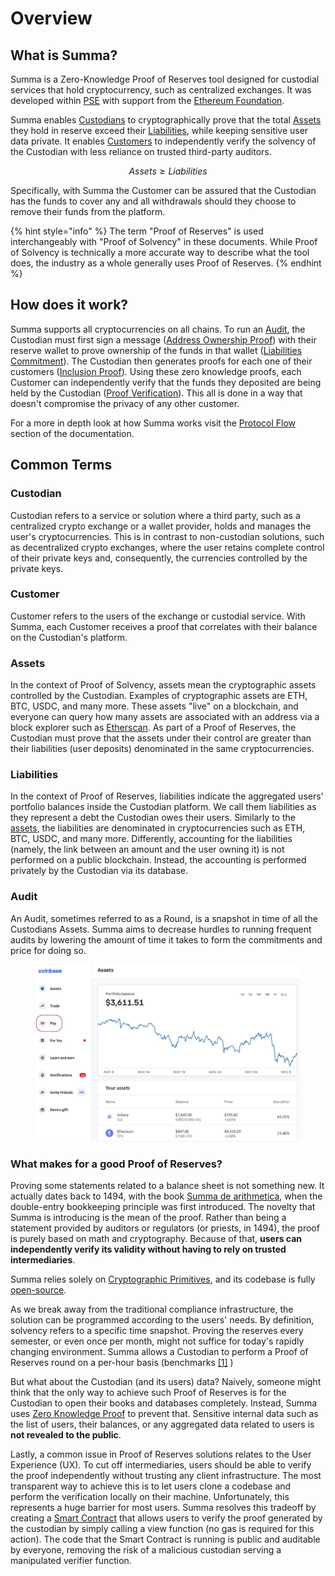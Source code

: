 # Overview

## What is Summa?

Summa is a Zero-Knowledge Proof of Reserves tool designed for custodial services that hold cryptocurrency, such as centralized exchanges. It was developed within [PSE](https://appliedzkp.org/) with support from the [Ethereum Foundation](https://ethereum.foundation/).

Summa enables [Custodians](./#custodial) to cryptographically prove that the total [Assets](./#assets) they hold in reserve exceed their [Liabilities](./#liabilities), while keeping sensitive user data private. It enables [Customers](./#customer) to independently verify the solvency of the Custodian with less reliance on trusted third-party auditors.

$$
Assets \geq Liabilities
$$

Specifically, with Summa the Customer can be assured that the Custodian has the funds to cover any and all withdrawals should they choose to remove their funds from the platform.

{% hint style="info" %}
The term "Proof of Reserves" is used interchangeably with "Proof of Solvency" in these documents. While Proof of Solvency is technically a more accurate way to describe what the tool does, the industry as a whole generally uses Proof of Reserves.&#x20;
{% endhint %}

## How does it work?

Summa supports all cryptocurrencies on all chains. To run an [Audit](./#audit), the Custodian must first sign a message ([Address Ownership Proof](introduction/protocol-flow.md#id-1.-address-ownership-proof)) with their reserve wallet to prove ownership of the funds in that wallet ([Liabilities Commitment](introduction/protocol-flow.md#id-2.-liabilities-commitment)). The Custodian then generates proofs for each one of their customers ([Inclusion Proof](introduction/protocol-flow.md#id-3.-inclusion-proof)). Using these zero knowledge proofs, each Customer can independently verify that the funds they deposited are being held by the Custodian ([Proof Verification](introduction/protocol-flow.md#id-3.-inclusion-proof)). This all is done in a way that doesn't compromise the privacy of any other customer.&#x20;

For a more in depth look at how Summa works visit the [Protocol Flow](introduction/protocol-flow.md) section of the documentation.

## Common Terms

### Custodian

Custodian refers to a service or solution where a third party, such as a centralized crypto exchange or a wallet provider, holds and manages the user's cryptocurrencies. This is in contrast to non-custodian solutions, such as decentralized crypto exchanges, where the user retains complete control of their private keys and, consequently, the currencies controlled by the private keys.

### Customer

Customer refers to the users of the exchange or custodial service. With Summa, each Customer receives a proof that correlates with their balance on the Custodian's platform.

### Assets

In the context of Proof of Solvency, assets mean the cryptographic assets controlled by the Custodian. Examples of cryptographic assets are ETH, BTC, USDC, and many more. These assets "live" on a blockchain, and everyone can query how many assets are associated with an address via a block explorer such as [Etherscan](https://etherscan.io/). As part of a Proof of Reserves, the Custodian must prove that the assets under their control are greater than their liabilities (user deposits) denominated in the same cryptocurrencies.  &#x20;

### Liabilities

In the context of Proof of Reserves, liabilities indicate the aggregated users' portfolio balances inside the Custodian platform. We call them liabilities as they represent a debt the Custodian owes their users. Similarly to the [assets](./#assets), the liabilities are denominated in cryptocurrencies such as ETH, BTC, USDC, and many more. Differently, accounting for the liabilities (namely, the link between an amount and the user owning it) is not performed on a public blockchain. Instead, the accounting is performed privately by the Custodian via its database.&#x20;

### Audit

An Audit, sometimes referred to as a Round, is a snapshot in time of all the Custodians Assets. Summa aims to decrease hurdles to running frequent audits by lowering the amount of time it takes to form the commitments and price for doing so.

<figure><img src=".gitbook/assets/cb.jpg" alt=""><figcaption></figcaption></figure>

### What makes for a good Proof of Reserves?

Proving some statements related to a balance sheet is not something new. It actually dates back to 1494, with the book [Summa de arithmetica](https://en.wikipedia.org/wiki/Summa\_de\_arithmetica), when the double-entry bookkeeping principle was first introduced. The novelty that Summa is introducing is the mean of the proof. Rather than being a statement provided by auditors or regulators (or priests, in 1494), the proof is purely based on math and cryptography. Because of that, **users can independently verify its validity without having to rely on trusted intermediaries**.&#x20;

Summa relies solely on [Cryptographic Primitives](broken-reference), and its codebase is fully [open-source](https://github.com/summa-dev).

As we break away from the traditional compliance infrastructure, the solution can be programmed according to the users' needs. By definition, solvency refers to a specific time snapshot. Proving the reserves every semester, or even once per month, might not suffice for today's rapidly changing environment. Summa allows a Custodian to perform a Proof of Reserves round on a per-hour basis (benchmarks [\[1\]](benchmarks.md) )

But what about the Custodian (and its users) data? Naively, someone might think that the only way to achieve such Proof of Reserves is for the Custodian to open their books and databases completely. Instead, Summa uses [Zero Knowledge Proof](cryptographic-primitives/zero-knowledge-proof.md) to prevent that. Sensitive internal data such as the list of users, their balances, or any aggregated data related to users is **not revealed to the public**. &#x20;

Lastly, a common issue in Proof of Reserves solutions relates to the User Experience (UX). To cut off intermediaries, users should be able to verify the proof independently without trusting any client infrastructure. The most transparent way to achieve this is to let users clone a codebase and perform the verification locally on their machine. Unfortunately, this represents a huge barrier for most users. Summa resolves this tradeoff by creating a [Smart Contract](smart-contract/summa.sol/) that allows users to verify the proof generated by the custodian by simply calling a view function (no gas is required for this action). The code that the Smart Contract is running is public and auditable by everyone, removing the risk of a malicious custodian serving a manipulated verifier function.
